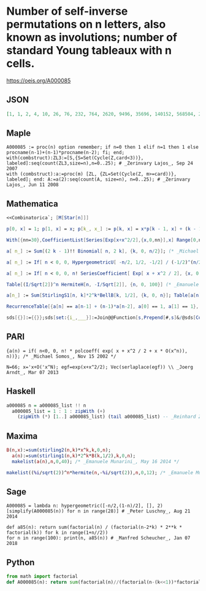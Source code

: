 # Number of self\-inverse permutations on n letters, also known as involutions; number of standard Young tableaux with n cells\.
https://oeis.org/A000085
## JSON
```JSON
[1, 1, 2, 4, 10, 26, 76, 232, 764, 2620, 9496, 35696, 140152, 568504, 2390480, 10349536, 46206736, 211799312, 997313824, 4809701440, 23758664096, 119952692896, 618884638912, 3257843882624, 17492190577600, 95680443760576, 532985208200576, 3020676745975552]
```
## Maple
```Maple
A000085 := proc(n) option remember; if n=0 then 1 elif n=1 then 1 else procname(n-1)+(n-1)*procname(n-2); fi; end;
with(combstruct):ZL3:=[S,{S=Set(Cycle(Z,card<3))}, labeled]:seq(count(ZL3,size=n),n=0..25); # _Zerinvary Lajos_, Sep 24 2007
with (combstruct):a:=proc(m) [ZL, {ZL=Set(Cycle(Z, m>=card))}, labeled]; end: A:=a(2):seq(count(A, size=n), n=0..25); # _Zerinvary Lajos_, Jun 11 2008
```
## Mathematica
```Mathematica
<<Combinatorica`; [M[Star[n]]]
```
```Mathematica
p[0, x] = 1; p[1, x] = x; p[k_, x_] := p[k, x] = x*p[k - 1, x] + (k - 1)*p[k - 2, x]; Table[Sum[CoefficientList[p[n, x], x][[m]], {m, 1, n + 1}], {n, 0, 15}] (* _Roger L. Bagula_, Oct 06 2006 *)
```
```Mathematica
With[{nn=30},CoefficientList[Series[Exp[x+x^2/2],{x,0,nn}],x] Range[0,nn]!] (* _Harvey P. Dale_, May 28 2013 *)
```
```Mathematica
a[ n_] := Sum[(2 k - 1)!! Binomial[ n, 2 k], {k, 0, n/2}]; (* _Michael Somos_, Jun 01 2013 *)
```
```Mathematica
a[ n_] := If[ n < 0, 0, HypergeometricU[ -n/2, 1/2, -1/2] / (-1/2)^(n/2)]; (* _Michael Somos_, Jun 01 2013 *)
```
```Mathematica
a[ n_] := If[ n < 0, 0, n! SeriesCoefficient[ Exp[ x + x^2 / 2], {x, 0, n}]]; (* _Michael Somos_, Jun 01 2013 *)
```
```Mathematica
Table[(I/Sqrt[2])^n HermiteH[n, -I/Sqrt[2]], {n, 0, 100}] (* _Emanuele Munarini_, Mar 02 2016 *)
```
```Mathematica
a[n_] := Sum[StirlingS1[n, k]*2^k*BellB[k, 1/2], {k, 0, n}]; Table[a[n], {n, 0, 40}] (* _Jean-François Alcover_, Jul 18 2017, after _Emanuele Munarini_ *)
```
```Mathematica
RecurrenceTable[{a[n] == a[n-1] + (n-1)*a[n-2], a[0] == 1, a[1] == 1}, a, {n, 0, 20}] (* _Joan Ludevid_, Jun 17 2022 *)
```
```Mathematica
sds[{}]:={{}};sds[set:{i_,___}]:=Join@@Function[s,Prepend[#,s]&/@sds[Complement[set,s]]]/@Cases[Subsets[set,{1,2}],{i,___}]; Table[Length[sds[Range[n]]],{n,0,10}] (* _Gus Wiseman_, Jan 11 2021 *)
```
## PARI
```PARI
{a(n) = if( n<0, 0, n! * polcoeff( exp( x + x^2 / 2 + x * O(x^n)), n))}; /* _Michael Somos_, Nov 15 2002 */
```
```PARI
N=66; x='x+O('x^N); egf=exp(x+x^2/2); Vec(serlaplace(egf)) \\ _Joerg Arndt_, Mar 07 2013
```
## Haskell
```Haskell
a000085 n = a000085_list !! n
  a000085_list = 1 : 1 : zipWith (+)
    (zipWith (*) [1..] a000085_list) (tail a000085_list) -- _Reinhard Zumkeller_, May 16 2013
```
## Maxima
```Maxima
B(n,x):=sum(stirling2(n,k)*x^k,k,0,n);
  a(n):=sum(stirling1(n,k)*2^k*B(k,1/2),k,0,n);
  makelist(a(n),n,0,40); /* _Emanuele Munarini_, May 16 2014 */
```
```Maxima
makelist((%i/sqrt(2))^n*hermite(n,-%i/sqrt(2)),n,0,12); /* _Emanuele Munarini_, Mar 02 2016 */
```
## Sage
```Sage
A000085 = lambda n: hypergeometric([-n/2,(1-n)/2], [], 2)
[simplify(A000085(n)) for n in range(28)] # _Peter Luschny_, Aug 21 2014
```
```Sage
def a85(n): return sum(factorial(n) / (factorial(n-2*k) * 2**k * factorial(k)) for k in range(1+n//2))
for n in range(100): print(n, a85(n)) # _Manfred Scheucher_, Jan 07 2018
```
## Python
```Python
from math import factorial
def A000085(n): return sum(factorial(n)//(factorial(n-(k<<1))*factorial(k)*(1<<k)) for k in range((n>>1)+1)) # _Chai Wah Wu_, Aug 31 2023
```
